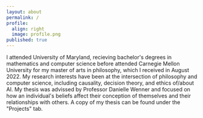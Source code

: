 ```yaml
---
layout: about
permalink: /
profile:
  align: right
  image: profile.png
published: true
---
```


I attended University of Maryland, recieving bachelor's degrees in mathematics and computer science
before attended Carnegie Mellon University for my master of arts in philosophy, which I received in 
August 2022. My research interests have been at the intersection of philosophy and computer science,
including causality, decision theory, and ethics of/about AI. My thesis was advissed by Professor
Danielle Wenner and focused on how an individual's beliefs affect their conception of themselves
and their relationships with others. A copy of my thesis can be found under the "Projects" tab.